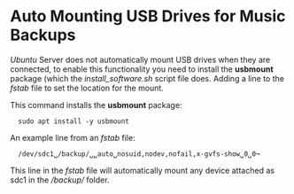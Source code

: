# Auto Mounting USB Drives for Music Backups

*Ubuntu* Server does not automatically mount USB drives when they are connected, to enable this functionality you need to install the **usbmount** package (which the *install_software.sh* script file does.  Adding a line to the *fstab* file to set the location for the mount.

This command installs the **usbmount** package:

      sudo apt install -y usbmount 

An example line from an *fstab* file:

      /dev/sdc1␣/backup/␣␣auto␣nosuid,nodev,nofail,x-gvfs-show␣0␣0¬

This line in the *fstab* file will automatically mount any device attached as sdc1 in the */backup/* folder.


